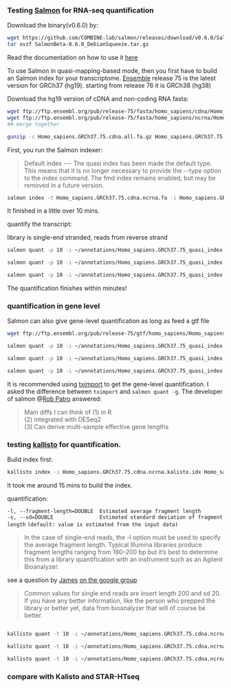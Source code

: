 ### Testing [Salmon](https://github.com/COMBINE-lab/salmon) for RNA-seq quantification

Download the binary(v0.6.0) by:

```bash
wget https://github.com/COMBINE-lab/salmon/releases/download/v0.6.0/SalmonBeta-0.6.0_DebianSqueeze.tar.gz
tar xvzf SalmonBeta-0.6.0_DebianSqueeze.tar.gz
```

Read the documentation on how to use it [here](http://salmon.readthedocs.io/en/latest/salmon.html#using-salmon)

To use Salmon in quasi-mapping-based mode, then you first have to build an Salmon index for your transcriptome.
[Ensemble](http://useast.ensembl.org/info/data/ftp/index.html) release 75 is the latest version for GRCh37 (hg19).
starting from release 76 it is GRCh38 (hg38)

Download the hg19 version of cDNA and non-coding RNA fasta:

```bash
wget ftp://ftp.ensembl.org/pub/release-75/fasta/homo_sapiens/cdna/Homo_sapiens.GRCh37.75.cdna.all.fa.gz  
wget ftp://ftp.ensembl.org/pub/release-75/fasta/homo_sapiens/ncrna/Homo_sapiens.GRCh37.75.ncrna.fa.gz
## merge together 

gunzip -c Homo_sapiens.GRCh37.75.cdna.all.fa.gz Homo_sapiens.GRCh37.75.ncrna.fa.gz > Homo_sapiens.GRCh37.75.cdna.ncrna.fa
```
First, you run the Salmon indexer:

>Default index --- The quasi index has been made the default type. This means that it is no longer necessary to provide the 
--type option to the index command. The fmd index remains enabled, but may be removed in a future version.

```bash
salmon index -t Homo_sapiens.GRCh37.75.cdna.ncrna.fa -i Homo_sapiens.GRCh37.75_quasi_index 
```
It finished in a little over 10 mins.

quantify the transcript:

library is single-end stranded, reads from reverse strand

```bash
salmon quant -p 10 -i ~/annotations/Homo_sapiens.GRCh37.75_quasi_index -l SR -r <(zcat 3R_S18_L002_R1_001.fastq.gz) -o 3R_transcripts_quant

salmon quant -p 10 -i ~/annotations/Homo_sapiens.GRCh37.75_quasi_index -l SR -r <(zcat 50R_S19_L002_R1_001.fastq.gz) -o 50R_transcripts_quant

salmon quant -p 10 -i ~/annotations/Homo_sapiens.GRCh37.75_quasi_index -l SR -r <(zcat WT_S17_L002_R1_001.fastq) -o WT_transcripts_quant
```
The quantification finishes within minutes!

### quantification in gene level
Salmon can also give gene-level quantification as long as feed a gtf file 

```bash
wget ftp://ftp.ensembl.org/pub/release-75/gtf/homo_sapiens/Homo_sapiens.GRCh37.75.gtf.gz

salmon quant -p 10 -i ~/annotations/Homo_sapiens.GRCh37.75_quasi_index -l SR -r <(zcat 3R_S18_L002_R1_001.fastq.gz) -o 3R_transcripts_quant -g ~/annotations/Homo_sapiens.GRCh37.75.gtf

salmon quant -p 10 -i ~/annotations/Homo_sapiens.GRCh37.75_quasi_index -l SR -r <(zcat 50R_S19_L002_R1_001.fastq.gz) -o 50R_transcripts_quant -g ~/annotations/Homo_sapiens.GRCh37.75.gtf

salmon quant -p 10 -i ~/annotations/Homo_sapiens.GRCh37.75_quasi_index -l SR -r <(zcat WT_S17_L002_R1_001.fastq.gz) -o WT_transcripts_quant -g ~/annotations/Homo_sapiens.GRCh37.75.gtf
```
It is recommended using [tximport](http://bioconductor.org/packages/release/bioc/html/tximport.html) to get the gene-level quantification. I asked the difference between `tximport` and `salmon quant -g`.
The developer of salmon @[Rob Patro](https://twitter.com/nomad421) answered:
>Main diffs I can think of (1) in R   
(2) integrated with DESeq2  
(3) Can derive multi-sample effective gene lengths

### testing [kallisto](https://pachterlab.github.io/kallisto/starting) for quantification.
Build index first:

```bash
kallisto index -i Homo_sapiens.GRCh37.75.cdna.ncrna.kalisto.idx Homo_sapiens.GRCh37.75.cdna.ncrna.fa
```
It took me around 15 mins to build the index.

quantification:

`-l, --fragment-length=DOUBLE  Estimated average fragment length`  
`-s, --sd=DOUBLE               Estimated standard deviation of fragment length`
                              `(default: value is estimated from the input data)`
>In the case of single-end reads, the -l option must be used to specify the average fragment length. Typical Illumina libraries produce fragment lengths ranging from 180–200 bp but it’s best to determine this from a library quantification with an instrument such as an Agilent Bioanalyzer.

see a question by [James](https://twitter.com/JamesPBLloyd) [on the google group](https://groups.google.com/forum/#!searchin/kallisto-sleuth-users/single$20end/kallisto-sleuth-users/VPJfzL502bw/e2JDq7ezBgAJ)

>Common values for single end reads are insert length 200 and sd 20. If you have any better information, like the person who prepped the library or better yet, data from bioanalyzer that will of course be better. 

```bash

kallisto quant -t 10 -i ~/annotations/Homo_sapiens.GRCh37.75.cdna.ncrna.kalisto.idx -o 3R_kaliso_output --single -l 200 -s 20 3R_S18_L002_R1_001.fastq.gz

kallisto quant -t 10 -i ~/annotations/Homo_sapiens.GRCh37.75.cdna.ncrna.kalisto.idx -o 50R_kaliso_output --single -l 200 -s 20 50R_S19_L002_R1_001.fastq.gz

kallisto quant -t 10 -i ~/annotations/Homo_sapiens.GRCh37.75.cdna.ncrna.kalisto.idx -o WT_kaliso_output --single -l 200 -s 20 WT_S17_L002_R1_001.fastq.gz
```
### compare with Kalisto and STAR-HTseq
